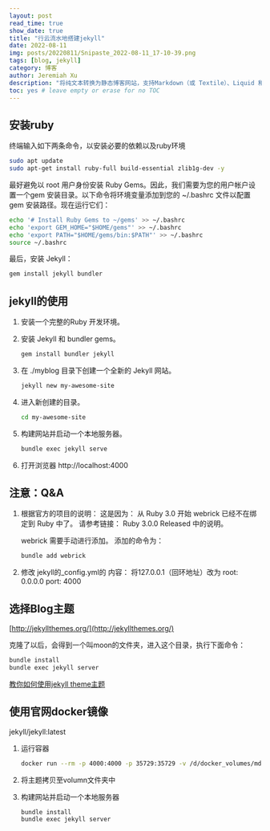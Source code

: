```yaml
---
layout: post
read_time: true
show_date: true
title: "行云流水地搭建jekyll"
date: 2022-08-11
img: posts/20220811/Snipaste_2022-08-11_17-10-39.png
tags: [blog, jekyll]
category: 博客
author: Jeremiah Xu
description: "将纯文本转换为静态博客网站，支持Markdown（或 Textile）、Liquid 和 HTML & CSS 构建可发布的静态网站。"
toc: yes # leave empty or erase for no TOC
---
```


## 安装ruby

终端输入如下两条命令，以安装必要的依赖以及ruby环境

```bash
sudo apt update
sudo apt-get install ruby-full build-essential zlib1g-dev -y
```

最好避免以 root 用户身份安装 Ruby Gems。因此，我们需要为您的用户帐户设置一个gem 安装目录。以下命令将环境变量添加到您的 ~/.bashrc 文件以配置 gem 安装路径。现在运行它们：

```bash
echo '# Install Ruby Gems to ~/gems' >> ~/.bashrc
echo 'export GEM_HOME="$HOME/gems"' >> ~/.bashrc
echo 'export PATH="$HOME/gems/bin:$PATH"' >> ~/.bashrc
source ~/.bashrc
```

最后，安装 Jekyll：

```bash
gem install jekyll bundler
```

## jekyll的使用

1. 安装一个完整的Ruby 开发环境。

2. 安装 Jekyll 和 bundler gems。
   
   ```bash
   gem install bundler jekyll
   ```

3. 在 ./myblog 目录下创建一个全新的 Jekyll 网站。
   
   ```bash
   jekyll new my-awesome-site
   ```

4. 进入新创建的目录。
   
   ```bash
   cd my-awesome-site
   ```

5. 构建网站并启动一个本地服务器。
   
   ```bash
   bundle exec jekyll serve
   ```

6. 打开浏览器 http://localhost:4000

## 注意：Q&A

1. 根据官方的项目的说明：
   这是因为：
   从 Ruby 3.0 开始 webrick 已经不在绑定到 Ruby 中了。
   请参考链接： Ruby 3.0.0 Released 中的说明。
   
   webrick 需要手动进行添加。
   添加的命令为：
   
   ```bash
   bundle add webrick
   ```

2. 修改 jekyll的_config.yml的 内容：
   将127.0.0.1（回环地址）改为
   root: 0.0.0.0
   port: 4000

## 选择Blog主题

[http://jekyllthemes.org/](http://jekyllthemes.org/)

克隆了以后，会得到一个叫moon的文件夹，进入这个目录，执行下面命令：

```bash
bundle install
bundle exec jekyll server
```

[教你如何使用jekyll theme主题](https://www.jianshu.com/p/48e1d76fd36b) 

## 使用官网docker镜像

jekyll/jekyll:latest

1. 运行容器
   
   ```bash
   docker run --rm -p 4000:4000 -p 35729:35729 -v /d/docker_volumes/md-blog-main:/srv/jekyll -itd jekyll/jekyll bash
   ```

2. 将主题拷贝至volumn文件夹中

3. 构建网站并启动一个本地服务器
   
   ```bash
   bundle install
   bundle exec jekyll server
   ```
